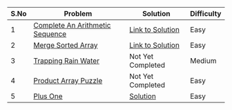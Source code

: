 |S.No|Problem                                                                                             |Solution       |Difficulty|
|----|----------------------------------------------------------------------------------------------------|---------------|----------|
|1   |[Complete An Arithmetic Sequence](https://binarysearch.com/problems/Complete-an-Arithmetic-Sequence)| [Link to Solution](https://github.com/Job-Colab/Coding-Preparation/blob/main/Day-130/Lawrance.cpp) |Easy      |
|2   |[Merge Sorted Array](https://leetcode.com/problems/merge-sorted-array/)|[Link to Solution](https://leetcode.com/problems/merge-sorted-array/discuss/29522/This-is-my-AC-code-may-help-you)|Easy      |
|3   |[Trapping Rain Water](https://practice.geeksforgeeks.org/problems/trapping-rain-water-1587115621/1)|Not Yet Completed|Medium  |
|4   |[Product Array Puzzle](https://practice.geeksforgeeks.org/problems/product-array-puzzle4525/1)|Not Yet Completed|Easy |
|5   |[Plus One](https://practice.geeksforgeeks.org/problems/plus-one/1/)|[Solution](https://github.com/Job-Colab/Coding-Preparation/blob/main/Day-134/Harshitha.cpp)|Easy |

